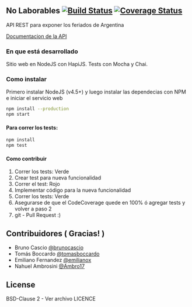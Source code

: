 ## No Laborables [![Build Status](https://secure.travis-ci.org/pjnovas/nolaborables.png?branch=master)](http://travis-ci.org/pjnovas/nolaborables) [![Coverage Status](https://coveralls.io/repos/github/pjnovas/nolaborables/badge.svg?branch=master)](https://coveralls.io/github/pjnovas/nolaborables?branch=master)
API REST para exponer los feriados de Argentina

[Documentacion de la API](https://pjnovas.gitbooks.io/no-laborables/)

### En que está desarrollado
Sitio web en NodeJS con HapiJS. Tests con Mocha y Chai.

### Como instalar
Primero instalar NodeJS (v4.5+) y luego instalar las dependecias con NPM e iniciar el servicio web

```bash
npm install --production
npm start
```

#### Para correr los tests:

```bash
npm install
npm test
```

#### Como contribuir
1. Correr los tests: Verde
2. Crear test para nueva funcionalidad
3. Correr el test: Rojo
4. Implementar código para la nueva funcionalidad
5. Correr los tests: Verde
6. Asegurarse de que el CodeCoverage quede en 100% ó agregar tests y volver a paso 2
6. git - Pull Request :)

## Contribuidores ( Gracias! )
* Bruno Cascio [@brunocascio](https://github.com/brunocascio)
* Tomás Boccardo [@tomasboccardo](https://github.com/tomasboccardo)
* Emiliano Fernandez [@emilianox](https://github.com/emilianox)
* Nahuel Ambrosini [@Ambro17](https://github.com/Ambro17)

## License
BSD-Clause 2 - Ver archivo LICENCE

